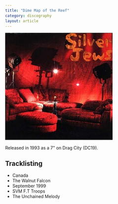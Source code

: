 ```yaml
---
title: "Dime Map of the Reef"
category: discography
layout: article
---
```


![Dime Map Sleeve](dime-map-of-the-reef.jpg)

Released in 1993 as a 7" on Drag City (DC19). 

## Tracklisting

- Canada
- The Walnut Falcon
- September 1999
- SVM F.T Troops
- The Unchained Melody
